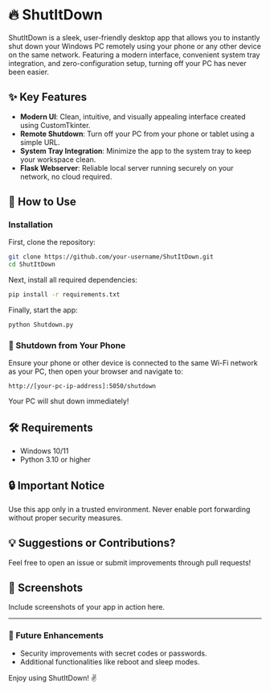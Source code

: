 # 🔥 ShutItDown

ShutItDown is a sleek, user-friendly desktop app that allows you to instantly shut down your Windows PC remotely using your phone or any other device on the same network. Featuring a modern interface, convenient system tray integration, and zero-configuration setup, turning off your PC has never been easier.

## ✨ Key Features
- **Modern UI**: Clean, intuitive, and visually appealing interface created using CustomTkinter.
- **Remote Shutdown**: Turn off your PC from your phone or tablet using a simple URL.
- **System Tray Integration**: Minimize the app to the system tray to keep your workspace clean.
- **Flask Webserver**: Reliable local server running securely on your network, no cloud required.

## 🚀 How to Use

### Installation

First, clone the repository:
```bash
git clone https://github.com/your-username/ShutItDown.git
cd ShutItDown
```

Next, install all required dependencies:
```bash
pip install -r requirements.txt
```

Finally, start the app:
```bash
python Shutdown.py
```

### 📱 Shutdown from Your Phone

Ensure your phone or other device is connected to the same Wi-Fi network as your PC, then open your browser and navigate to:
```
http://[your-pc-ip-address]:5050/shutdown
```

Your PC will shut down immediately!

## 🛠️ Requirements
- Windows 10/11
- Python 3.10 or higher

## 🔒 Important Notice
Use this app only in a trusted environment. Never enable port forwarding without proper security measures.

## 💡 Suggestions or Contributions?
Feel free to open an issue or submit improvements through pull requests!

## 📸 Screenshots
Include screenshots of your app in action here.

---

### 🚧 Future Enhancements
- Security improvements with secret codes or passwords.
- Additional functionalities like reboot and sleep modes.

Enjoy using ShutItDown! ✌️

